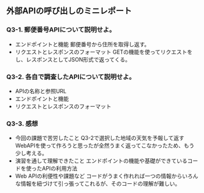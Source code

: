 ## 外部APIの呼び出しのミニレポート
### Q3-1. 郵便番号APIについて説明せよ。
* エンドポイントと機能
  郵便番号から住所を取得し返す。
* リクエストとレスポンスのフォーマット
  GETの機能を使ってリクエストをし、レスポンスとしてJSON形式で返ってくる。
### Q3-2. 各自で調査したAPIについて説明せよ。
* APIの名称と参照URL
* エンドポイントと機能
* リクエストとレスポンスのフォーマット
### Q3-3. 感想
* 今回の課題で苦労したこと
  Q3-2で選択した地域の天気を予報して返すWebAPIを使って作ろうと思ったが全然うまく返ってこなかったため、もう少し考える。
* 演習を通して理解できたこと
  エンドポイントの機能や基礎ができているコードを使ったAPIの利用方法
* Web APIの利便性や課題など
  コードがうまく作れれば一つの情報からいろんな情報を紐づけて引っ張ってこれるが、そのコードの理解が難しい。
